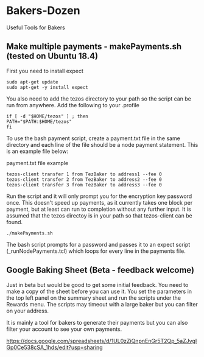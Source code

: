 # Bakers-Dozen
Useful Tools for Bakers

## Make multiple payments - makePayments.sh (tested on Ubuntu 18.4)
First you need to install expect 

```
sudo apt-get update
sudo apt-get -y install expect
```

You also need to add the tezos directory to your path so the script can be run from anywhere. Add the following to your .profile
```
if [ -d "$HOME/tezos" ] ; then
PATH="$PATH:$HOME/tezos"
fi
```
To use the bash payment script, create a payment.txt file in the same directory and each line of the file should be a node payment statement. This is an example file below:

payment.txt file example
```
tezos-client transfer 1 from TezBaker to address1 --fee 0
tezos-client transfer 2 from TezBaker to address2 --fee 0
tezos-client transfer 3 from TezBaker to address3 --fee 0
```

Run the script and it will only prompt you for the encryption key password once. This doesn't speed up payments, as it currently takes one block per payment, but at least can run to completion without any further input. It is assumed that the tezos directoy is in your path so that tezos-client can be found.
```
./makePayments.sh
```

The bash script prompts for a password and passes it to an expect script (_runNodePayments.tcl) which loops for every line in the payments file.

## Google Baking Sheet (Beta - feedback welcome)

Just in beta but would be good to get some initial feedback. You need to make a copy of the sheet before you can use it. You set the parameters in the top left panel on the summary sheet and run the scripts under the Rewards menu. The scripts may
timeout with a large baker but you can filter on your address. 

It is mainly a tool for bakers to generate their payments but you can also filter your account to see your own payments.

https://docs.google.com/spreadsheets/d/1UL0zZiQnpnEnGr5T2Qp_5aZJvgIGp0Ce538cSA_1hds/edit?usp=sharing
